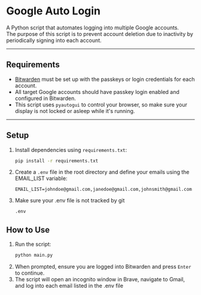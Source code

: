# Google Auto Login

A Python script that automates logging into multiple Google accounts.  
The purpose of this script is to prevent account deletion due to inactivity by periodically signing into each account.

---

## Requirements

- [Bitwarden](https://bitwarden.com/) must be set up with the passkeys or login credentials for each account.
- All target Google accounts should have passkey login enabled and configured in Bitwarden.
- This script uses `pyautogui` to control your browser, so make sure your display is not locked or asleep while it's running.

---

## Setup

1. Install dependencies using `requirements.txt`:
   ```bash
   pip install -r requirements.txt
   ```
2. Create a `.env` file in the root directory and define your emails using the EMAIL_LIST variable:
   ```.env
   EMAIL_LIST=johndoe@gmail.com,janedoe@gmail.com,johnsmith@gmail.com
   ```
3. Make sure your .env file is not tracked by git
   ```.gitignore
   .env
   ```

## How to Use
1. Run the script:
   ```bash
   python main.py
   ```
2. When prompted, ensure you are logged into Bitwarden and press `Enter` to continue.
3. The script will open an incognito window in Brave, navigate to Gmail, and log into each email listed in the .env file
